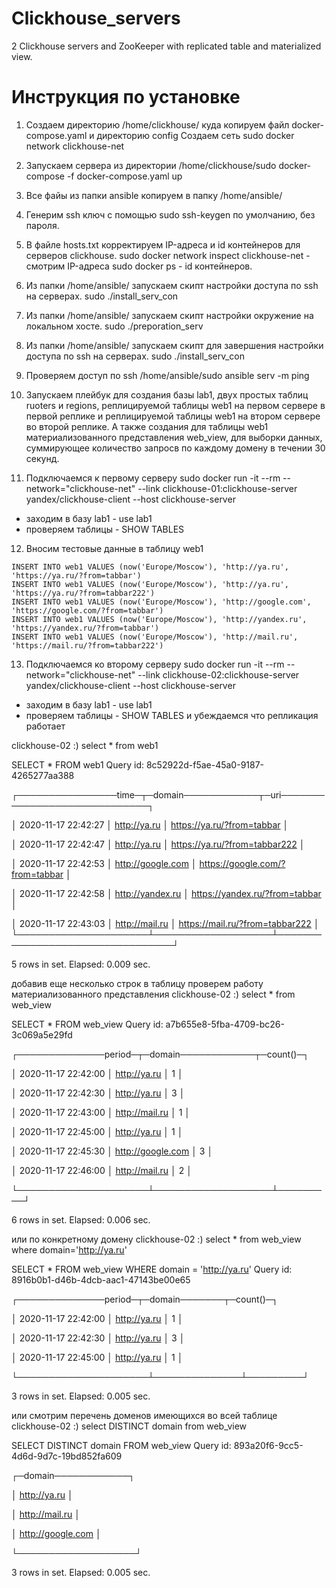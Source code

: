 # Clickhouse_servers
2 Clickhouse servers and ZooKeeper with replicated table and materialized view.

# Инструкция по установке
1. Создаем директорию /home/clickhouse/ куда копируем файл docker-compose.yaml и директорию config
Создаем сеть sudo docker network clickhouse-net 

2. Запускаем сервера из директории /home/clickhouse/sudo docker-compose -f docker-compose.yaml up

3. Все файы из папки ansible копируем в папку /home/ansible/

4. Генерим ssh ключ с помощью sudo ssh-keygen по умолчанию, без пароля.

5. В файле hosts.txt корректируем IP-адреса и id контейнеров для серверов clickhouse.
sudo docker network inspect clickhouse-net - смотрим IP-адреса
sudo docker ps - id контейнеров.

6. Из папки /home/ansible/ запускаем скипт настройки доступа по ssh на серверах.
sudo ./install_serv_con

7. Из папки /home/ansible/ запускаем скипт настройки окружение на локальном хосте.
sudo ./preporation_serv

8. Из папки /home/ansible/ запускаем скипт для завершения настройки доступа по ssh на серверах.
sudo ./install_serv_con

9. Проверяем доступ по ssh /home/ansible/sudo ansible serv -m ping

10. Запускаем плейбук для создания базы lab1, двух простых таблиц ruoters и regions,
реплицируемой таблицы web1 на первом сервере в первой реплике и реплицируемой таблицы 
web1 на втором сервере во второй реплике. А также создания для таблицы web1 материализованного представления 
web_view, для выборки данных, суммирующее количество запросв по каждому домену в течении 30 секунд.

11. Подключаемся к первому серверу
sudo docker run -it --rm --network="clickhouse-net" --link clickhouse-01:clickhouse-server yandex/clickhouse-client --host clickhouse-server
- заходим в базу lab1 - use lab1
- проверяем таблицы - SHOW TABLES

12. Вносим тестовые данные в таблицу web1
```
INSERT INTO web1 VALUES (now('Europe/Moscow'), 'http://ya.ru', 'https://ya.ru/?from=tabbar')
INSERT INTO web1 VALUES (now('Europe/Moscow'), 'http://ya.ru', 'https://ya.ru/?from=tabbar222')
INSERT INTO web1 VALUES (now('Europe/Moscow'), 'http://google.com', 'https://google.com/?from=tabbar')
INSERT INTO web1 VALUES (now('Europe/Moscow'), 'http://yandex.ru', 'https://yandex.ru/?from=tabbar')
INSERT INTO web1 VALUES (now('Europe/Moscow'), 'http://mail.ru', 'https://mail.ru/?from=tabbar222')
```
13. Подключаемся ко второму серверу
sudo docker run -it --rm --network="clickhouse-net" --link clickhouse-02:clickhouse-server yandex/clickhouse-client --host clickhouse-server
- заходим в базу lab1 - use lab1
- проверяем таблицы - SHOW TABLES
и убеждаемся что репликация работает

clickhouse-02 :) select * from web1

SELECT *
FROM web1
Query id: 8c52922d-f5ae-45a0-9187-4265277aa388

┌────────────────time─┬─domain────────────┬─uri─────────────────────────────┐

│ 2020-11-17 22:42:27 │ http://ya.ru      │ https://ya.ru/?from=tabbar      │

│ 2020-11-17 22:42:47 │ http://ya.ru      │ https://ya.ru/?from=tabbar222   │

│ 2020-11-17 22:42:53 │ http://google.com │ https://google.com/?from=tabbar │

│ 2020-11-17 22:42:58 │ http://yandex.ru  │ https://yandex.ru/?from=tabbar  │

│ 2020-11-17 22:43:03 │ http://mail.ru    │ https://mail.ru/?from=tabbar222 │
└─────────────────────┴───────────────────┴─────────────────────────────────┘

5 rows in set. Elapsed: 0.009 sec. 

добавив еще несколько строк в таблицу проверем работу материализованного представления
clickhouse-02 :) select * from web_view

SELECT *
FROM web_view
Query id: a7b655e8-5fba-4709-bc26-3c069a5e29fd

┌──────────────period─┬─domain────────────┬─count()─┐

│ 2020-11-17 22:42:00 │ http://ya.ru      │       1 │

│ 2020-11-17 22:42:30 │ http://ya.ru      │       3 │

│ 2020-11-17 22:43:00 │ http://mail.ru    │       1 │

│ 2020-11-17 22:45:00 │ http://ya.ru      │       1 │

│ 2020-11-17 22:45:30 │ http://google.com │       3 │

│ 2020-11-17 22:46:00 │ http://mail.ru    │       2 │

└─────────────────────┴───────────────────┴─────────┘

6 rows in set. Elapsed: 0.006 sec. 

или по конкретному домену
clickhouse-02 :) select * from web_view where domain='http://ya.ru'

SELECT *
FROM web_view
WHERE domain = 'http://ya.ru'
Query id: 8916b0b1-d46b-4dcb-aac1-47143be00e65

┌──────────────period─┬─domain───────┬─count()─┐

│ 2020-11-17 22:42:00 │ http://ya.ru │       1 │

│ 2020-11-17 22:42:30 │ http://ya.ru │       3 │

│ 2020-11-17 22:45:00 │ http://ya.ru │       1 │

└─────────────────────┴──────────────┴─────────┘

3 rows in set. Elapsed: 0.005 sec.

или смотрим перечень доменов имеющихся во всей таблице
clickhouse-02 :) select DISTINCT domain from web_view

SELECT DISTINCT domain
FROM web_view
Query id: 893a20f6-9cc5-4d6d-9d7c-19bd852fa609

┌─domain────────────┐

│ http://ya.ru      │

│ http://mail.ru    │

│ http://google.com │

└───────────────────┘

3 rows in set. Elapsed: 0.005 sec. 
